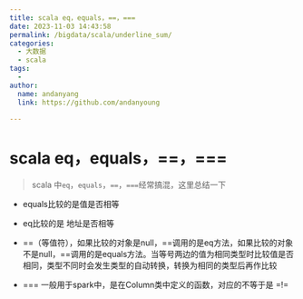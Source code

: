 ```yaml
---
title: scala eq，equals，==，===
date: 2023-11-03 14:43:58
permalink: /bigdata/scala/underline_sum/
categories:
  - 大数据
  - scala
tags:
  -
author:
  name: andanyang
  link: https://github.com/andanyoung

---
```


# scala eq，equals，==，===

> scala 中`eq`，`equals`，`==`，`===`经常搞混，这里总结一下

- equals比较的是值是否相等

- eq比较的是 地址是否相等

- ==（等值符），如果比较的对象是null，==调用的是eq方法，如果比较的对象不是null，==调用的是equals方法。当等号两边的值为相同类型时比较值是否相同，类型不同时会发生类型的自动转换，转换为相同的类型后再作比较

- === 一般用于spark中，是在Column类中定义的函数，对应的不等于是 =!=
  